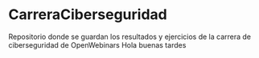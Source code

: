 # CarreraCiberseguridad
Repositorio donde se guardan los resultados y ejercicios de la carrera de ciberseguridad de OpenWebinars
Hola buenas tardes
